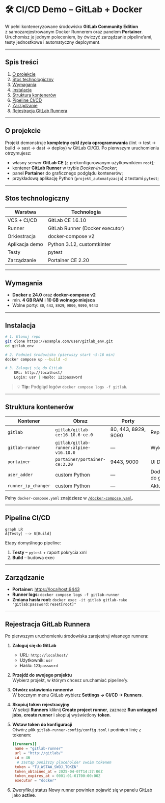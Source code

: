 
# 🛠️ CI/CD Demo – GitLab + Docker

W pełni konteneryzowane środowisko **GitLab Community Edition** z samozarejestrowanym Docker Runnerem oraz panelem **Portainer**.
Uruchomisz je jednym poleceniem, by ćwiczyć zarządzanie pipeline’ami, testy jednostkowe i automatyczny deployment.

---

## Spis treści
1. [O projekcie](#o-projekcie)
2. [Stos technologiczny](#stos-technologiczny)
3. [Wymagania](#wymagania)
4. [Instalacja](#instalacja)
5. [Struktura kontenerów](#struktura-kontenerów)
6. [Pipeline CI/CD](#pipeline-cicd)
7. [Zarządzanie](#zarządzanie)
8. [Rejestracja GitLab Runnera](#rejestracja-gitlab-runnera)

---

## O projekcie

Projekt demonstruje **kompletny cykl życia oprogramowania** (lint → test → build → sast → dast → deploy) w GitLab CI/CD.
Po pierwszym uruchomieniu otrzymujesz:

* własny serwer **GitLab CE** (z prekonfigurowanym użytkownikiem `root`);
* kontener **GitLab Runner** w trybie *Docker‑in‑Docker*;
* panel **Portainer** do graficznego podglądu kontenerów;
* przykładową aplikację Python (`projekt_automatyzacja`) z testami `pytest`;

---

## Stos technologiczny

| Warstwa        | Technologia                     |
| -------------- | ------------------------------- |
| VCS + CI/CD    | GitLab CE 16.10                 |
| Runner         | GitLab Runner (Docker executor) |
| Orkiestracja   | docker‑compose v2               |
| Aplikacja demo | Python 3.12, customtkinter      |
| Testy          | pytest                          |
| Zarządzanie    | Portainer CE 2.20               |

---

## Wymagania

* **Docker ≥ 24.0** oraz **docker‑compose v2**
* min. **4 GB RAM** i **10 GB wolnego miejsca**
* Wolne porty: `80`, `443`, `8929`, `9000`, `9090`, `9443`

---

## Instalacja

```bash
# 1. Klonuj repo
git clone https://example.com/user/gitlab_env.git
cd gitlab_env

# 2. Podnieś środowisko (pierwszy start ~5‑10 min)
docker compose up --build -d

# 3. Zaloguj się do GitLab
    URL: http://localhost/
    Login: usr | Hasło: 123password
```

> 💡 **Tip:** Podgląd logów `docker compose logs -f gitlab`.

---

## Struktura kontenerów

| Kontener | Obraz | Porty | Rola |
| -------- | ----- | ----- | ---- |
| `gitlab` | `gitlab/gitlab-ce:16.10.6-ce.0` | 80, 443, 8929, 9090 | Repo + serwer CI |
| `gitlab-runner` | `gitlab/gitlab-runner:alpine-v16.10.0` | — | Wykonuje joby CI |
| `portainer` | `portainer/portainer-ce:2.20` | 9443, 9000 | UI Docker |
| `user_adder` | custom Python                 | — | Dodaje konto usr do gitlab |
| `runner_ip_changer` | custom Python          | — | Aktualizuje Runner |

Pełny `docker-compose.yaml` znajdziesz w [`/docker-compose.yaml`](./docker-compose.yaml).

---

## Pipeline CI/CD

```mermaid
graph LR
A[Testy] --> B[Build]
```

Etapy domyślnego pipeline:

1. **Testy** – `pytest` + raport pokrycia xml
2. **Build** – budowa exec 

---

## Zarządzanie

* **Portainer:** <https://localhost:9443>
* **Runner logs:** `docker compose logs -f gitlab-runner`
* **Zmiana hasła root:** `docker exec -it gitlab gitlab-rake "gitlab:password:reset[root]"`

---

## Rejestracja GitLab Runnera

Po pierwszym uruchomieniu środowiska zarejestruj własnego runnera:

1. **Zaloguj się do GitLab**  
   - URL: `http://localhost/`  
   - Użytkownik: `usr`  
   - Hasło: `123password`

2. **Przejdź do swojego projektu**  
   Wybierz projekt, w którym chcesz uruchamiać pipeline’y.

3. **Otwórz ustawienia runnerów**  
   W bocznym menu GitLab wybierz **Settings → CI/CD → Runners**.

4. **Skopiuj token rejestracyjny**  
   W sekcji **Runners** kliknij **Create project runner**, zaznacz **Run untagged jobs**, **create runner** i skopiuj wyświetlony **token**.

5. **Wstaw token do konfiguracji**  
   Otwórz plik `gitlab-runner-config/config.toml` i podmień linię z tokenem:
   ```toml
   [[runners]]
    name = "gitlab-runner"
    url = "http://gitlab/"
    id = 46
     # zastąp poniższy placeholder swoim tokenem
    token = "TU_WSTAW_SWÓJ_TOKEN"
    token_obtained_at = 2025-04-07T14:27:06Z
    token_expires_at = 0001-01-01T00:00:00Z
    executor = "docker"

6. Zweryfikuj status
   Nowy runner powinien pojawić się w panelu GitLab jako **active**.


